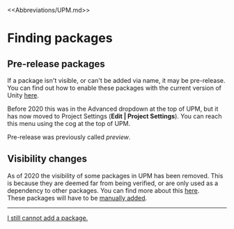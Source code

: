 <<Abbreviations/UPM.md>>
# Finding packages
## Pre-release packages
If a package isn't visible, or can't be added via name, it may be pre-release.  
You can find out how to enable these packages with the current version of Unity [here](https://docs.unity3d.com/Manual/pack-preview.html).

Before 2020 this was in the Advanced dropdown at the top of UPM, but it has now moved to Project Settings (**Edit | Project Settings**). You can reach this menu using the cog at the top of UPM.  

Pre-release was previously called *preview*.

## Visibility changes
As of 2020 the visibility of some packages in UPM has been removed. This is because they are deemed far from being verified, or are only used as a dependency to other packages. You can find more about this [here](https://discussions.unity.com/t/visibility-changes-for-preview-packages-in-2020-1/795542).  
These packages will have to be [manually added](Manually%20Adding%20Packages.md).

---  

[I still cannot add a package.](Manually%20Adding%20Packages.md)
